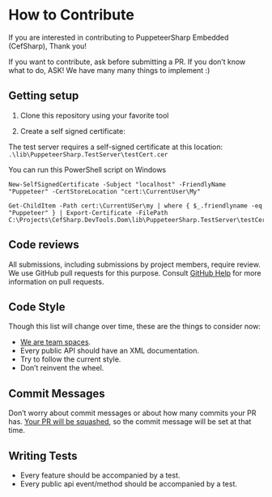 # How to Contribute

If you are interested in contributing to PuppeteerSharp Embedded (CefSharp), Thank you!

If you want to contribute, ask before submitting a PR.
If you don’t know what to do, ASK! We have many many things to implement :)

## Getting setup

1. Clone this repository using your favorite tool

2. Create a self signed certificate:

The test server requires a self-signed certificate at this location: `.\lib\PuppeteerSharp.TestServer\testCert.cer`

You can run this PowerShell script on Windows

```
New-SelfSignedCertificate -Subject "localhost" -FriendlyName "Puppeteer" -CertStoreLocation "cert:\CurrentUser\My"

Get-ChildItem -Path cert:\CurrentUSer\my | where { $_.friendlyname -eq "Puppeteer" } | Export-Certificate -FilePath C:\Projects\CefSharp.DevTools.Dom\lib\PuppeteerSharp.TestServer\testCert.cer

```

## Code reviews

All submissions, including submissions by project members, require review. We
use GitHub pull requests for this purpose. Consult
[GitHub Help](https://help.github.com/articles/about-pull-requests/) for more
information on pull requests.

## Code Style

Though this list will change over time, these are the things to consider now:
 * [We are team spaces](https://www.youtube.com/watch?v=SsoOG6ZeyUI).
 * Every public API should have an XML documentation.
 * Try to follow the current style.
 * Don’t reinvent the wheel.

## Commit Messages

Don’t worry about commit messages or about how many commits your PR has. [Your PR will be squashed](https://help.github.com/articles/about-pull-request-merges/#squash-and-merge-your-pull-request-commits), so the commit message will be set at that time.

## Writing Tests

* Every feature should be accompanied by a test.
* Every public api event/method should be accompanied by a test.
